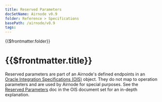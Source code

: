```yaml
---
title: Reserved Parameters
docSetName: Airnode v0.9
folder: Reference > Specifications
basePath: /airnode/v0.9
tags:
---
```


<TitleSpan>{{$frontmatter.folder}}</TitleSpan>

# {{$frontmatter.title}}

<VersionWarning/>

<!--TocHeader /> <TOC class="table-of-contents" :include-level="[2,4]" /-->

Reserved parameters are part of an Airnode's defined endpoints in an
[Oracle Integration Specifications (OIS)](/ois/v1.1/) object. They do not map to
operation parameters and are used by Airnode for special purposes. See the
[Reserved Parameters](/ois/v1.1/reserved-parameters.md) doc in the OIS document
set for an in-depth explanation.
